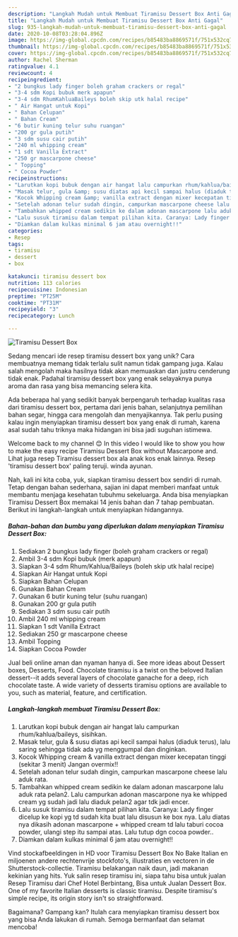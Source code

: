 ```yaml
---
description: "Langkah Mudah untuk Membuat Tiramisu Dessert Box Anti Gagal"
title: "Langkah Mudah untuk Membuat Tiramisu Dessert Box Anti Gagal"
slug: 935-langkah-mudah-untuk-membuat-tiramisu-dessert-box-anti-gagal
date: 2020-10-08T03:28:04.896Z
image: https://img-global.cpcdn.com/recipes/b85483ba8869571f/751x532cq70/tiramisu-dessert-box-foto-resep-utama.jpg
thumbnail: https://img-global.cpcdn.com/recipes/b85483ba8869571f/751x532cq70/tiramisu-dessert-box-foto-resep-utama.jpg
cover: https://img-global.cpcdn.com/recipes/b85483ba8869571f/751x532cq70/tiramisu-dessert-box-foto-resep-utama.jpg
author: Rachel Sherman
ratingvalue: 4.1
reviewcount: 4
recipeingredient:
- "2 bungkus lady finger boleh graham crackers or regal"
- "3-4 sdm Kopi bubuk merk apapun"
- "3-4 sdm RhumKahluaBaileys boleh skip utk halal recipe"
- " Air Hangat untuk Kopi"
- " Bahan Celupan"
- " Bahan Cream"
- "6 butir kuning telur suhu ruangan"
- "200 gr gula putih"
- "3 sdm susu cair putih"
- "240 ml whipping cream"
- "1 sdt Vanilla Extract"
- "250 gr mascarpone cheese"
- " Topping"
- " Cocoa Powder"
recipeinstructions:
- "Larutkan kopi bubuk dengan air hangat lalu campurkan rhum/kahlua/baileys, sisihkan."
- "Masak telur, gula &amp; susu diatas api kecil sampai halus (diaduk terus), lalu saring sehingga tidak ada yg menggumpal dan dinginkan."
- "Kocok Whipping cream &amp; vanilla extract dengan mixer kecepatan tinggi (sekitar 3 menit) Jangan overmix!!"
- "Setelah adonan telur sudah dingin, campurkan mascarpone cheese lalu aduk rata."
- "Tambahkan whipped cream sedikin ke dalam adonan mascarpone lalu aduk rata pelan2. Lalu campurkan adonan mascarpone nya ke whipped cream yg sudah jadi lalu diaduk pelan2 agar tdk jadi encer."
- "Lalu susuk tiramisu dalam tempat pilihan kita. Caranya: Lady finger dicelup ke kopi yg td sudah kita buat lalu disusun ke box nya. Lalu diatas nya dikasih adonan mascarpone + whipped cream td lalu taburi cocoa powder, ulangi step itu sampai atas. Lalu tutup dgn cocoa powder.."
- "Diamkan dalam kulkas minimal 6 jam atau overnight!!"
categories:
- Resep
tags:
- tiramisu
- dessert
- box

katakunci: tiramisu dessert box 
nutrition: 113 calories
recipecuisine: Indonesian
preptime: "PT25M"
cooktime: "PT31M"
recipeyield: "3"
recipecategory: Lunch

---
```



![Tiramisu Dessert Box](https://img-global.cpcdn.com/recipes/b85483ba8869571f/751x532cq70/tiramisu-dessert-box-foto-resep-utama.jpg)

Sedang mencari ide resep tiramisu dessert box yang unik? Cara membuatnya memang tidak terlalu sulit namun tidak gampang juga. Kalau salah mengolah maka hasilnya tidak akan memuaskan dan justru cenderung tidak enak. Padahal tiramisu dessert box yang enak selayaknya punya aroma dan rasa yang bisa memancing selera kita.

Ada beberapa hal yang sedikit banyak berpengaruh terhadap kualitas rasa dari tiramisu dessert box, pertama dari jenis bahan, selanjutnya pemilihan bahan segar, hingga cara mengolah dan menyajikannya. Tak perlu pusing kalau ingin menyiapkan tiramisu dessert box yang enak di rumah, karena asal sudah tahu triknya maka hidangan ini bisa jadi suguhan istimewa.

Welcome back to my channel 😊 In this video I would like to show you how to make the easy recipe Tiramisu Dessert Box without Mascarpone and. Lihat juga resep Tiramisu dessert box ala anak kos enak lainnya. Resep &#39;tiramisu dessert box&#39; paling teruji. winda ayunan.


Nah, kali ini kita coba, yuk, siapkan tiramisu dessert box sendiri di rumah. Tetap dengan bahan sederhana, sajian ini dapat memberi manfaat untuk membantu menjaga kesehatan tubuhmu sekeluarga. Anda bisa menyiapkan Tiramisu Dessert Box memakai 14 jenis bahan dan 7 tahap pembuatan. Berikut ini langkah-langkah untuk menyiapkan hidangannya.

<!--inarticleads1-->

##### Bahan-bahan dan bumbu yang diperlukan dalam menyiapkan Tiramisu Dessert Box:

1. Sediakan 2 bungkus lady finger (boleh graham crackers or regal)
1. Ambil 3-4 sdm Kopi bubuk (merk apapun)
1. Siapkan 3-4 sdm Rhum/Kahlua/Baileys (boleh skip utk halal recipe)
1. Siapkan  Air Hangat untuk Kopi
1. Siapkan  Bahan Celupan
1. Gunakan  Bahan Cream
1. Gunakan 6 butir kuning telur (suhu ruangan)
1. Gunakan 200 gr gula putih
1. Sediakan 3 sdm susu cair putih
1. Ambil 240 ml whipping cream
1. Siapkan 1 sdt Vanilla Extract
1. Sediakan 250 gr mascarpone cheese
1. Ambil  Topping
1. Siapkan  Cocoa Powder


Jual beli online aman dan nyaman hanya di. See more ideas about Dessert boxes, Desserts, Food. Chocolate tiramisu is a twist on the beloved Italian dessert--it adds several layers of chocolate ganache for a deep, rich chocolate taste. A wide variety of desserts tiramisu options are available to you, such as material, feature, and certification. 

<!--inarticleads2-->

##### Langkah-langkah membuat Tiramisu Dessert Box:

1. Larutkan kopi bubuk dengan air hangat lalu campurkan rhum/kahlua/baileys, sisihkan.
1. Masak telur, gula &amp; susu diatas api kecil sampai halus (diaduk terus), lalu saring sehingga tidak ada yg menggumpal dan dinginkan.
1. Kocok Whipping cream &amp; vanilla extract dengan mixer kecepatan tinggi (sekitar 3 menit) Jangan overmix!!
1. Setelah adonan telur sudah dingin, campurkan mascarpone cheese lalu aduk rata.
1. Tambahkan whipped cream sedikin ke dalam adonan mascarpone lalu aduk rata pelan2. Lalu campurkan adonan mascarpone nya ke whipped cream yg sudah jadi lalu diaduk pelan2 agar tdk jadi encer.
1. Lalu susuk tiramisu dalam tempat pilihan kita. Caranya: Lady finger dicelup ke kopi yg td sudah kita buat lalu disusun ke box nya. Lalu diatas nya dikasih adonan mascarpone + whipped cream td lalu taburi cocoa powder, ulangi step itu sampai atas. Lalu tutup dgn cocoa powder..
1. Diamkan dalam kulkas minimal 6 jam atau overnight!!


Vind stockafbeeldingen in HD voor Tiramisu Dessert Box No Bake Italian en miljoenen andere rechtenvrije stockfoto&#39;s, illustraties en vectoren in de Shutterstock-collectie. Tiramisu belakangan naik daun, jadi makanan kekinian yang hits. Yuk salin resep tiramisu ini, siapa tahu bisa untuk jualan Resep Tiramisu dari Chef Hotel Berbintang, Bisa untuk Jualan Dessert Box. One of my favorite Italian desserts is classic tiramisu. Despite tiramisu&#39;s simple recipe, its origin story isn&#39;t so straightforward. 

Bagaimana? Gampang kan? Itulah cara menyiapkan tiramisu dessert box yang bisa Anda lakukan di rumah. Semoga bermanfaat dan selamat mencoba!
